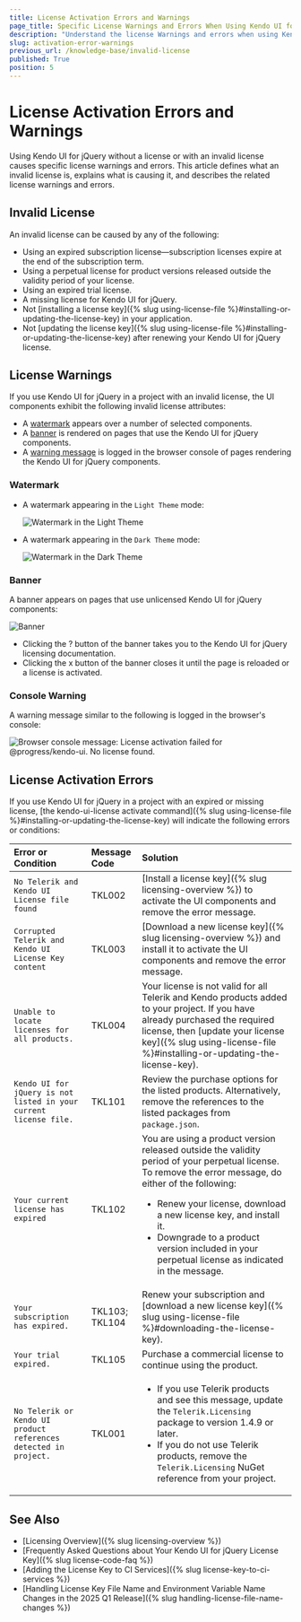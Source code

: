 ```yaml
---
title: License Activation Errors and Warnings
page_title: Specific License Warnings and Errors When Using Kendo UI for jQuery Without a License or with an Invalid License.
description: "Understand the license Warnings and errors when using Kendo UI for jQuery without a license or with an invalid license."
slug: activation-error-warnings
previous_url: /knowledge-base/invalid-license
published: True
position: 5
---
```


# License Activation Errors and Warnings

Using Kendo UI for jQuery without a license or with an invalid license causes specific license warnings and errors. This article defines what an invalid license is, explains what is causing it, and describes the related license warnings and errors.

## Invalid License

An invalid license can be caused by any of the following:

* Using an expired subscription license—subscription licenses expire at the end of the subscription term.
* Using a perpetual license for product versions released outside the validity period of your license.
* Using an expired trial license.
* A missing license for Kendo UI for jQuery.
* Not [installing a license key]({% slug using-license-file %}#installing-or-updating-the-license-key) in your application.
* Not [updating the license key]({% slug using-license-file %}#installing-or-updating-the-license-key) after renewing your Kendo UI for jQuery license.

## License Warnings

If you use Kendo UI for jQuery in a project with an invalid license, the UI components exhibit the following invalid license attributes:

* A [watermark](#watermark) appears over a number of selected components.
* A [banner](#banner) is rendered on pages that use the Kendo UI for jQuery components.
* A [warning message](#console-warning) is logged in the browser console of pages rendering the Kendo UI for jQuery components.

### Watermark

* A watermark appearing in the `Light Theme` mode:

     ![Watermark in the Light Theme](../images/watermark.png)

* A watermark appearing in the `Dark Theme` mode:

     ![Watermark in the Dark Theme](../images/watermark-dark-theme.png)

### Banner

A banner appears on pages that use unlicensed Kendo UI for jQuery components:

![Banner](../../../knowledge-base/images/banner.png)

* Clicking the ? button of the banner takes you to the Kendo UI for jQuery licensing documentation.
* Clicking the x button of the banner closes it until the page is reloaded or a license is activated.

### Console Warning

A warning message similar to the following is logged in the browser's console:

![Browser console message: License activation failed for @progress/kendo-ui. No license found.](../../../knowledge-base/images/license-warning.png)

## License Activation Errors

If you use Kendo UI for jQuery in a project with an expired or missing license, [the kendo-ui-license activate command]({% slug using-license-file %}#installing-or-updating-the-license-key) will indicate the following errors or conditions:

|Error or Condition |Message Code | Solution |
|:---          |:---|:---
|`No Telerik and Kendo UI License file found`   |TKL002 | [Install a license key]({% slug licensing-overview %}) to activate the UI components and remove the error message.|
|`Corrupted Telerik and Kendo UI License Key content`   |TKL003 | [Download a new license key]({% slug licensing-overview %}) and install it to activate the UI components and remove the error message.|
|`Unable to locate licenses for all products.`   |TKL004 | Your license is not valid for all Telerik and Kendo products added to your project. If you have already purchased the required license, then [update your license key]({% slug using-license-file %}#installing-or-updating-the-license-key).|
|`Kendo UI for jQuery is not listed in your current license file.`   |TKL101 | Review the purchase options for the listed products. Alternatively, remove the references to the listed packages from `package.json`.|
|`Your current license has expired`   |TKL102 | You are using a product version released outside the validity period of your perpetual license. To remove the error message, do either of the following: <ul><li>Renew your license, download a new license key, and install it.</li><li>Downgrade to a product version included in your perpetual license as indicated in the message.</li></ul>|
|`Your subscription has expired.`   |TKL103; TKL104 | Renew your subscription and [download a new license key]({% slug using-license-file %}#downloading-the-license-key).|
|`Your trial expired.`   |TKL105 | Purchase a commercial license to continue using the product.|
|`No Telerik or Kendo UI product references detected in project.`   |TKL001 | <ul><li>If you use Telerik products and see this message, update the `Telerik.Licensing` package to version 1.4.9 or later.</li><li>If you do not use Telerik products, remove the `Telerik.Licensing` NuGet reference from your project.</li></ul>|

## See Also

* [Licensing Overview]({% slug licensing-overview %})
* [Frequently Asked Questions about Your Kendo UI for jQuery License Key]({% slug license-code-faq %})
* [Adding the License Key to CI Services]({% slug license-key-to-ci-services %})
* [Handling License Key File Name and Environment Variable Name Changes in the 2025 Q1 Release]({% slug handling-license-file-name-changes %})
